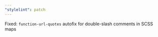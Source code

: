 ```yaml
---
"stylelint": patch
---
```


Fixed: `function-url-quotes` autofix for double-slash comments in SCSS maps
